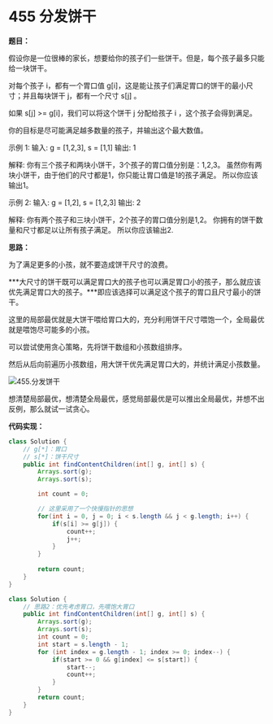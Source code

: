 # 455 分发饼干

**题目：**

假设你是一位很棒的家长，想要给你的孩子们一些饼干。但是，每个孩子最多只能给一块饼干。

对每个孩子 i，都有一个胃口值 g[i]，这是能让孩子们满足胃口的饼干的最小尺寸；并且每块饼干 j，都有一个尺寸 s[j] 。

如果 s[j] >= g[i]，我们可以将这个饼干 j 分配给孩子 i ，这个孩子会得到满足。

你的目标是尽可能满足越多数量的孩子，并输出这个最大数值。



示例 1: 输入: g = [1,2,3], s = [1,1] 输出: 1 

解释: 你有三个孩子和两块小饼干，3个孩子的胃口值分别是：1,2,3。 虽然你有两块小饼干，由于他们的尺寸都是1，你只能让胃口值是1的孩子满足。 所以你应该输出1。

示例 2: 输入: g = [1,2], s = [1,2,3] 输出: 2 

解释: 你有两个孩子和三块小饼干，2个孩子的胃口值分别是1,2。 你拥有的饼干数量和尺寸都足以让所有孩子满足。 所以你应该输出2.



**思路：**

为了满足更多的小孩，就不要造成饼干尺寸的浪费。

***大尺寸的饼干既可以满足胃口大的孩子也可以满足胃口小的孩子，那么就应该优先满足胃口大的孩子。***即应该选择可以满足这个孩子的胃口且尺寸最小的饼干。

这里的局部最优就是大饼干喂给胃口大的，充分利用饼干尺寸喂饱一个，全局最优就是喂饱尽可能多的小孩。

可以尝试使用贪心策略，先将饼干数组和小孩数组排序。

然后从后向前遍历小孩数组，用大饼干优先满足胃口大的，并统计满足小孩数量。

![455.分发饼干](https://img-blog.csdnimg.cn/20201123161809624.png)

想清楚局部最优，想清楚全局最优，感觉局部最优是可以推出全局最优，并想不出反例，那么就试一试贪心。



**代码实现：**

```java
class Solution {
    // g[*]：胃口
    // s[*]：饼干尺寸
    public int findContentChildren(int[] g, int[] s) {
        Arrays.sort(g);
        Arrays.sort(s);

        int count = 0;

        // 这里采用了一个快慢指针的思想
        for(int i = 0, j = 0; i < s.length && j < g.length; i++) {
            if(s[i] >= g[j]) {
                count++;
                j++;
            }
        }
        
        return count;
    }
}

class Solution {
    // 思路2：优先考虑胃口，先喂饱大胃口
    public int findContentChildren(int[] g, int[] s) {
        Arrays.sort(g); 
        Arrays.sort(s);
        int count = 0;
        int start = s.length - 1;
        for (int index = g.length - 1; index >= 0; index--) {
            if(start >= 0 && g[index] <= s[start]) {
                start--;
                count++;
            }
        }
        return count;
    }
}
```















